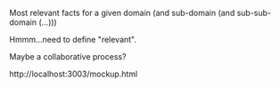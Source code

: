Most relevant facts for a given domain (and sub-domain (and sub-sub-domain (...)))

Hmmm...need to define "relevant".

Maybe a collaborative process?


http://localhost:3003/mockup.html